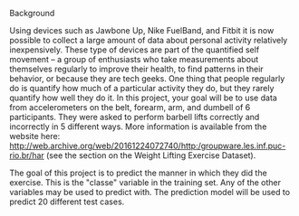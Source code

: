 Background

Using devices such as Jawbone Up, Nike FuelBand, and Fitbit it is now possible to collect a large amount of data about 
personal activity relatively inexpensively. These type of devices are part of the quantified self movement – a group of enthusiasts
who take measurements about themselves regularly to improve their health, to find patterns in their behavior, or because they are 
tech geeks. One thing that people regularly do is quantify how much of a particular activity they do, but they rarely quantify 
how well they do it. In this project, your goal will be to use data from accelerometers on the belt, forearm, arm, and dumbell 
of 6 participants. They were asked to perform barbell lifts correctly and incorrectly in 5 different ways. More information is
available from the website here: http://web.archive.org/web/20161224072740/http:/groupware.les.inf.puc-rio.br/har 
(see the section on the Weight Lifting Exercise Dataset).

The goal of this project is to predict the manner in which they did the exercise. This is the "classe" variable in the training set.
Any of the other variables may be used to predict with. The prediction model will be used to predict 20 different test cases.
